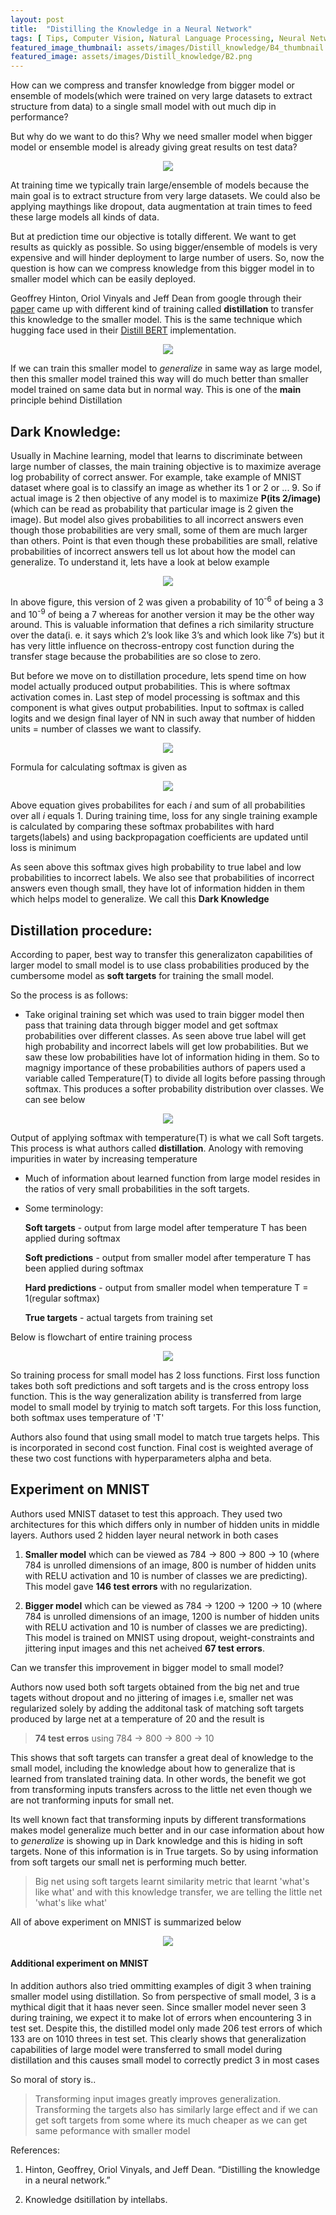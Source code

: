 ```yaml
---
layout: post
title:  "Distilling the Knowledge in a Neural Network"
tags: [ Tips, Computer Vision, Natural Language Processing, Neural Networks  ]
featured_image_thumbnail: assets/images/Distill_knowledge/B4_thumbnail.jpg
featured_image: assets/images/Distill_knowledge/B2.png
---
```


How can we compress and transfer knowledge from bigger model or ensemble of models(which were trained on very large datasets to extract structure from data) to a single small
model with out much dip in performance?


But why do we want to do this? Why we need smaller model when bigger model or ensemble model is already giving great results on test data?


<p align="center">
  <img src="https://raw.githubusercontent.com/raviteja-ganta/raviteja-ganta.github.io/main/assets/images/Distill_knowledge/dk_1.png" />
</p>



At training time we typically train large/ensemble of models because the main goal is to extract structure from very large datasets. We could also be applying maythings like dropout, data augmentation at train times to feed these large models all kinds of data.



But at prediction time our objective is totally different. We want to get results as quickly as possible. So using bigger/ensemble of models is very expensive and will hinder deployment to large number of users. So, now the question is how can we compress knowledge from this bigger model in to smaller model which can be easily deployed.



Geoffrey Hinton, Oriol Vinyals and Jeff Dean from google through their [paper](https://arxiv.org/pdf/1503.02531.pdf) came up with different kind of training called **distillation** to transfer this knowledge to the smaller model. This is the same technique which hugging face used in their [Distill BERT](https://arxiv.org/pdf/1910.01108.pdf) implementation.



<p align="center">
  <img src="https://raw.githubusercontent.com/raviteja-ganta/raviteja-ganta.github.io/main/assets/images/Distill_knowledge/dk_3a.png" />
</p>




If we can train this smaller model to *generalize* in same way as large model, then this smaller model trained this way will do much better than smaller model trained on same data but in normal way. This is one of the **main** principle behind Distillation



## Dark Knowledge:

Usually in Machine learning, model that learns to discriminate between large number of classes, the main training objective is to maximize average log probability of correct answer. For example, take example of MNIST dataset where goal is to classify an image as whether its 1 or 2 or ... 9. So if actual image is 2 then objective of any model is to maximize **P(its 2/image)** (which can be read as probability that particular image is 2 given the image). But model also gives probabilities to all incorrect answers even though those probabilities are very small, some of them are much larger than others. Point is that even though these probabilities are small, relative probabilities of incorrect answers tell us lot about how the model can generalize. To understand it, lets have a look at below example



<p align="center">
  <img src="https://raw.githubusercontent.com/raviteja-ganta/raviteja-ganta.github.io/main/assets/images/Distill_knowledge/dk_4.png" />
</p>




In above figure, this version of 2 was given a probability of 10<sup>-6</sup> of being a 3 and 10<sup>-9</sup> of being a 7 whereas for another version it may be the other way around. This is valuable information that defines a rich similarity structure over the data(i. e. it says which 2’s look like 3’s and which look like 7’s) but it has very little influence on thecross-entropy cost function during the transfer stage because the probabilities are so close to zero.


But before we move on to distillation procedure, lets spend time on how model actually produced output probabilities. This is where softmax activation comes in. Last step of model processing is softmax and this component is what gives output probabilities. Input to softmax is called logits and we design final layer of NN in such away that number of hidden units = number of classes we want to classify.



<p align="center">
  <img src="https://raw.githubusercontent.com/raviteja-ganta/raviteja-ganta.github.io/main/assets/images/Distill_knowledge/dk_5.png" />
</p>


Formula for calculating softmax is given as

<p align="center">
  <img src="https://raw.githubusercontent.com/raviteja-ganta/raviteja-ganta.github.io/main/assets/images/Distill_knowledge/dk_7.png" />
</p>


Above equation gives probabilites for each *i* and sum of all probabilities over all *i* equals 1. During training time, loss for any single training example is calculated by comparing these softmax probabilites with hard targets(labels) and using backpropagation coefficients are updated until loss is minimum


As seen above this softmax gives high probability to true label and low probabilities to incorrect labels. We also see that probabilities of incorrect answers even though small, they have lot of information hidden in them which helps model to generalize. We call this **Dark Knowledge** 



## Distillation procedure:

According to paper, best way to transfer this generalizaton capabilities of larger model to small model is to use class probabilities produced by the cumbersome model as **soft targets** for training the small model.



So the process is as follows:

* Take original training set which was used to train bigger model then pass that training data through bigger model and get softmax probabilities over different classes. As seen above true label will get high probability and incorrect labels will get low probabilities. But we saw these low probabilities have lot of information hiding in them. So to magnigy importance of these probabilities authors of papers used a variable called Temperature(T) to divide all logits before passing through softmax. This produces a softer probability distribution over classes. We can see below



<p align="center">
  <img src="https://raw.githubusercontent.com/raviteja-ganta/raviteja-ganta.github.io/main/assets/images/Distill_knowledge/dk_8.png" />
</p>





Output of applying softmax with temperature(T) is what we call Soft targets. This process is what authors called **distillation**. Anology with removing impurities in water by increasing temperature



* Much of information about learned function from large model resides in the ratios of very small probabilities in the soft targets.


* Some terminology:

  **Soft targets** - output from large model after temperature T has been applied during softmax

  **Soft predictions** - output from smaller model after temperature T has been applied during softmax

  **Hard predictions** - output from smaller model when temperature T = 1(regular softmax)

  **True targets** - actual targets from training set



Below is flowchart of entire training process



<p align="center">
  <img src="https://raw.githubusercontent.com/raviteja-ganta/raviteja-ganta.github.io/main/assets/images/Distill_knowledge/dk_9.png" />
</p>



So training process for small model has 2 loss functions. First loss function takes both soft predictions and soft targets and is the cross entropy loss function. This is the way generalization ability is transferred from large model to small model by tryinig to match soft targets. For this loss function, both softmax uses temperature of 'T'



Authors also found that using small model to match true targets helps. This is incorporated in second cost function. Final cost is weighted average of these two cost functions with hyperparameters alpha and beta.



## Experiment on MNIST

Authors used MNIST dataset to test this approach. They used two architectures for this which differs only in number of hidden units in middle layers. Authors used 2 hidden layer neural network in both cases

1) **Smaller model** which can be viewed as 784 -> 800 -> 800 -> 10 (where 784 is unrolled dimensions of an image, 800 is number of hidden units with RELU activation and 10 is number of classes we are predicting). This model gave **146 test errors** with no regularization.

2) **Bigger model** which can be viewed as 784 -> 1200 -> 1200 -> 10 (where 784 is unrolled dimensions of an image, 1200 is number of hidden units with RELU activation and 10 is number of classes we are predicting). This model is trained on MNIST using dropout, weight-constraints and jittering input images and this net acheived **67 test errors**.


Can we transfer this improvement in bigger model to small model? 

Authors now used both soft targets obtained from the big net and true tagets without dropout and no jittering of images i.e, smaller net was regularized solely by adding the additonal task of matching soft targets produced by large net at a temperature of 20 and the result is

> **74 test erros** using 784 -> 800 -> 800 -> 10


This shows that soft targets can transfer a great deal of knowledge to the small model, including the knowledge about how to generalize that is learned from translated training data. In other words, the benefit we got from transforming inputs transfers across to the little net even though we are not tranforming inputs for small net.


Its well known fact that transforming inputs by different transformations makes model generalize much better and in our case information about how to *generalize* is showing up in Dark knowledge and this is hiding in soft targets. None of this information is in True targets. So by using information from soft targets our small net is performing much better.


> Big net using soft targets learnt similarity metric that learnt 'what's like what' and with this knowledge transfer, we are telling the little net 'what's like what'


All of above experiment on MNIST is summarized below


<p align="center">
  <img src="https://raw.githubusercontent.com/raviteja-ganta/raviteja-ganta.github.io/main/assets/images/Distill_knowledge/dk_10.png" />
</p>


#### Additional experiment on MNIST

In addition authors also tried ommitting examples of digit 3 when training smaller model using distillation. So from perspective of small model, 3 is a mythical digit that it haas never seen. Since smaller model never seen 3 during training, we expect it to make lot of errors when encountering 3 in test set. Despite this, the distilled model only made 206 test errors of which 133 are on 1010 threes in test set. This clearly shows that generalization capabilities of large model were transferred to small model during distillation and this causes small model to correctly predict 3 in most cases


So moral of story is..

> Transforming input images greatly improves generalization. Transforming the targets also has similarly large effect and if we can get soft targets from some where its much cheaper as we can get same peformance with smaller model



References:

1) Hinton, Geoffrey, Oriol Vinyals, and Jeff Dean. “Distilling the knowledge in a neural network.”

2) Knowledge dsitillation by intellabs.




